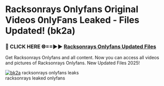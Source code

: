 # Racksonrays Onlyfans Original Videos 0nlyFans Leaked - Files Updated! (bk2a)

<h3>🔴 CLICK HERE 🌐==►► <a href="https://tinyurl.com/4seja8ks" rel="nofollow">Racksonrays Onlyfans Updated Files</a></h3>

Get Racksonrays Onlyfans and all content. Now you can access all videos and pictures of Racksonrays Onlyfans. New Updated Files 2025!

[![bk2a](https://i.imgur.com/EWjZXRe.gif)](https://tinyurl.com/4seja8ks)
racksonrays onlyfans leaks<br>
racksonrays leaked onlyfans